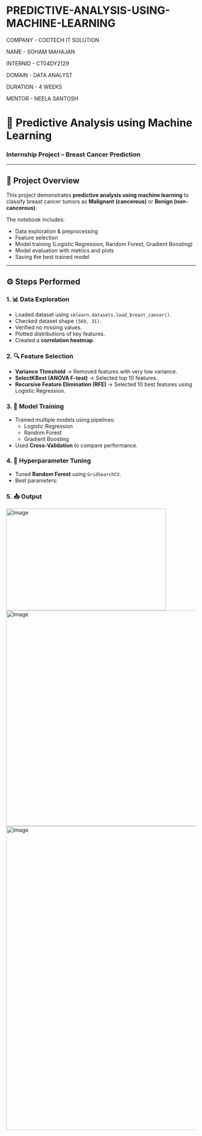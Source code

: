 # PREDICTIVE-ANALYSIS-USING-MACHINE-LEARNING

COMPANY - CODTECH IT SOLUTION

NAME - SOHAM MAHAJAN

INTERNID - CT04DY2129

DOMAIN - DATA ANALYST

DURATION - 4 WEEKS

MENTOR - NEELA SANTOSH

# 🧠 Predictive Analysis using Machine Learning  
### Internship Project – Breast Cancer Prediction  

---

## 📌 Project Overview
This project demonstrates **predictive analysis using machine learning** to classify breast cancer tumors as **Malignant (cancerous)** or **Benign (non-cancerous)**.  

The notebook includes:
- Data exploration & preprocessing  
- Feature selection  
- Model training (Logistic Regression, Random Forest, Gradient Boosting)  
- Model evaluation with metrics and plots  
- Saving the best trained model  

---


## ⚙️ Steps Performed

### 1. 📊 Data Exploration
- Loaded dataset using `sklearn.datasets.load_breast_cancer()`.  
- Checked dataset shape `(569, 31)`.  
- Verified no missing values.  
- Plotted distributions of key features.  
- Created a **correlation heatmap**.  

### 2. 🔍 Feature Selection
- **Variance Threshold** → Removed features with very low variance.  
- **SelectKBest (ANOVA F-test)** → Selected top 10 features.  
- **Recursive Feature Elimination (RFE)** → Selected 10 best features using Logistic Regression.  

### 3. 🤖 Model Training
- Trained multiple models using pipelines:  
  - Logistic Regression  
  - Random Forest  
  - Gradient Boosting  
- Used **Cross-Validation** to compare performance.  

### 4. 🎯 Hyperparameter Tuning
- Tuned **Random Forest** using `GridSearchCV`.  
- Best parameters:  

### 5. 📤 Output 
<img width="424" height="270" alt="Image" src="https://github.com/user-attachments/assets/b4d9ba04-9e8b-4697-ad7c-3f1506692fb8" />

<img width="1020" height="572" alt="Image" src="https://github.com/user-attachments/assets/4eae8b1d-9f7d-422a-bc99-19ea1144e47e" />

<img width="770" height="806" alt="Image" src="https://github.com/user-attachments/assets/a2459ad1-1a0d-418e-bca9-14b1a47ed284" />
